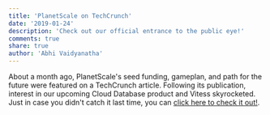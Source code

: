 ```yaml
---
title: 'PlanetScale on TechCrunch'
date: '2019-01-24'
description: 'Check out our official entrance to the public eye!'
comments: true
share: true
author: 'Abhi Vaidyanatha'
---
```


About a month ago, PlanetScale's seed funding, gameplan, and path for the future were featured on a TechCrunch article. Following its publication, interest in our upcoming Cloud Database product and Vitess skyrocketed. Just in case you didn't catch it last time, you can [click here to check it out!](https://techcrunch.com/2018/12/13/planetscale/).
